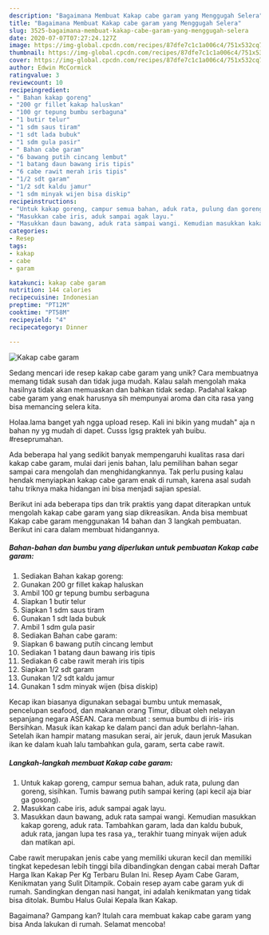 ```yaml
---
description: "Bagaimana Membuat Kakap cabe garam yang Menggugah Selera"
title: "Bagaimana Membuat Kakap cabe garam yang Menggugah Selera"
slug: 3525-bagaimana-membuat-kakap-cabe-garam-yang-menggugah-selera
date: 2020-07-07T07:27:24.127Z
image: https://img-global.cpcdn.com/recipes/87dfe7c1c1a006c4/751x532cq70/kakap-cabe-garam-foto-resep-utama.jpg
thumbnail: https://img-global.cpcdn.com/recipes/87dfe7c1c1a006c4/751x532cq70/kakap-cabe-garam-foto-resep-utama.jpg
cover: https://img-global.cpcdn.com/recipes/87dfe7c1c1a006c4/751x532cq70/kakap-cabe-garam-foto-resep-utama.jpg
author: Edwin McCormick
ratingvalue: 3
reviewcount: 10
recipeingredient:
- " Bahan kakap goreng"
- "200 gr fillet kakap haluskan"
- "100 gr tepung bumbu serbaguna"
- "1 butir telur"
- "1 sdm saus tiram"
- "1 sdt lada bubuk"
- "1 sdm gula pasir"
- " Bahan cabe garam"
- "6 bawang putih cincang lembut"
- "1 batang daun bawang iris tipis"
- "6 cabe rawit merah iris tipis"
- "1/2 sdt garam"
- "1/2 sdt kaldu jamur"
- "1 sdm minyak wijen bisa diskip"
recipeinstructions:
- "Untuk kakap goreng, campur semua bahan, aduk rata, pulung dan goreng, sisihkan. Tumis bawang putih sampai kering (api kecil aja biar ga gosong)."
- "Masukkan cabe iris, aduk sampai agak layu."
- "Masukkan daun bawang, aduk rata sampai wangi. Kemudian masukkan kakap goreng, aduk rata. Tambahkan garam, lada dan kaldu bubuk, aduk rata, jangan lupa tes rasa ya,, terakhir tuang minyak wijen aduk dan matikan api."
categories:
- Resep
tags:
- kakap
- cabe
- garam

katakunci: kakap cabe garam 
nutrition: 144 calories
recipecuisine: Indonesian
preptime: "PT12M"
cooktime: "PT58M"
recipeyield: "4"
recipecategory: Dinner

---
```



![Kakap cabe garam](https://img-global.cpcdn.com/recipes/87dfe7c1c1a006c4/751x532cq70/kakap-cabe-garam-foto-resep-utama.jpg)

Sedang mencari ide resep kakap cabe garam yang unik? Cara membuatnya memang tidak susah dan tidak juga mudah. Kalau salah mengolah maka hasilnya tidak akan memuaskan dan bahkan tidak sedap. Padahal kakap cabe garam yang enak harusnya sih mempunyai aroma dan cita rasa yang bisa memancing selera kita.

Holaa.lama banget yah ngga upload resep. Kali ini bikin yang mudah&#34; aja n bahan ny yg mudah di dapet. Cusss lgsg praktek yah buibu. #reseprumahan.

Ada beberapa hal yang sedikit banyak mempengaruhi kualitas rasa dari kakap cabe garam, mulai dari jenis bahan, lalu pemilihan bahan segar sampai cara mengolah dan menghidangkannya. Tak perlu pusing kalau hendak menyiapkan kakap cabe garam enak di rumah, karena asal sudah tahu triknya maka hidangan ini bisa menjadi sajian spesial.


Berikut ini ada beberapa tips dan trik praktis yang dapat diterapkan untuk mengolah kakap cabe garam yang siap dikreasikan. Anda bisa membuat Kakap cabe garam menggunakan 14 bahan dan 3 langkah pembuatan. Berikut ini cara dalam membuat hidangannya.

<!--inarticleads1-->

##### Bahan-bahan dan bumbu yang diperlukan untuk pembuatan Kakap cabe garam:

1. Sediakan  Bahan kakap goreng:
1. Gunakan 200 gr fillet kakap haluskan
1. Ambil 100 gr tepung bumbu serbaguna
1. Siapkan 1 butir telur
1. Siapkan 1 sdm saus tiram
1. Gunakan 1 sdt lada bubuk
1. Ambil 1 sdm gula pasir
1. Sediakan  Bahan cabe garam:
1. Siapkan 6 bawang putih cincang lembut
1. Sediakan 1 batang daun bawang iris tipis
1. Sediakan 6 cabe rawit merah iris tipis
1. Siapkan 1/2 sdt garam
1. Gunakan 1/2 sdt kaldu jamur
1. Gunakan 1 sdm minyak wijen (bisa diskip)


Kecap ikan biasanya digunakan sebagai bumbu untuk memasak, pencelupan seafood, dan makanan orang Timur, dibuat oleh nelayan sepanjang negara ASEAN. Cara membuat : semua bumbu di iris- iris Bersihkan. Masuk ikan kakap ke dalam panci dan aduk berlahn-lahan. Setelah ikan hampir matang masukan serai, air jeruk, daun jeruk Masukan ikan ke dalam kuah lalu tambahkan gula, garam, serta cabe rawit. 

<!--inarticleads2-->

##### Langkah-langkah membuat Kakap cabe garam:

1. Untuk kakap goreng, campur semua bahan, aduk rata, pulung dan goreng, sisihkan. Tumis bawang putih sampai kering (api kecil aja biar ga gosong).
1. Masukkan cabe iris, aduk sampai agak layu.
1. Masukkan daun bawang, aduk rata sampai wangi. Kemudian masukkan kakap goreng, aduk rata. Tambahkan garam, lada dan kaldu bubuk, aduk rata, jangan lupa tes rasa ya,, terakhir tuang minyak wijen aduk dan matikan api.


Cabe rawit merupakan jenis cabe yang memiliki ukuran kecil dan memiliki tingkat kepedesan lebih tinggi bila dibandingkan dengan cabai merah Daftar Harga Ikan Kakap Per Kg Terbaru Bulan Ini. Resep Ayam Cabe Garam, Kenikmatan yang Sulit Ditampik. Cobain resep ayam cabe garam yuk di rumah. Sandingkan dengan nasi hangat, ini adalah kenikmatan yang tidak bisa ditolak. Bumbu Halus Gulai Kepala Ikan Kakap. 

Bagaimana? Gampang kan? Itulah cara membuat kakap cabe garam yang bisa Anda lakukan di rumah. Selamat mencoba!
